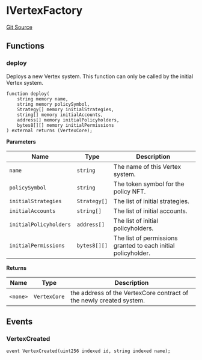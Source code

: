 # IVertexFactory
[Git Source](https://github.com/llama-community/vertex-v1/blob/c0a7c9f04e342708f9be1f47af1a4e805eea767d/src/factory/IVertexFactory.sol)


## Functions
### deploy

Deploys a new Vertex system. This function can only be called by the initial Vertex system.


```solidity
function deploy(
    string memory name,
    string memory policySymbol,
    Strategy[] memory initialStrategies,
    string[] memory initialAccounts,
    address[] memory initialPolicyholders,
    bytes8[][] memory initialPermissions
) external returns (VertexCore);
```
**Parameters**

|Name|Type|Description|
|----|----|-----------|
|`name`|`string`|The name of this Vertex system.|
|`policySymbol`|`string`|The token symbol for the policy NFT.|
|`initialStrategies`|`Strategy[]`|The list of initial strategies.|
|`initialAccounts`|`string[]`|The list of initial accounts.|
|`initialPolicyholders`|`address[]`|The list of initial policyholders.|
|`initialPermissions`|`bytes8[][]`|The list of permissions granted to each initial policyholder.|

**Returns**

|Name|Type|Description|
|----|----|-----------|
|`<none>`|`VertexCore`|the address of the VertexCore contract of the newly created system.|


## Events
### VertexCreated

```solidity
event VertexCreated(uint256 indexed id, string indexed name);
```

